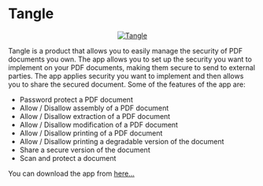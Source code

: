 # Tangle
<div align="center">
<a href="[https://heroku.com/deploy](https://appgallery.huawei.com/app/C106042971?sharePrepath=ag&locale=en_GB&source=appshare&subsource=C106042971&shareTo=com.google.android.apps.messaging&shareFrom=appmarket&shareIds=daca0d79f91e4b10afb10d677731e5fa_com.google.android.apps.messaging&callType=SHARE)">
  <img  align="center"  src="https://pbs.twimg.com/media/FTsrbttXwAAJkKG?format=jpg&name=small" alt="Tangle">
</a>
</div>  

Tangle is a product that allows you to easily manage the security of PDF documents you own. The app allows you to set up the security you want to implement on your PDF documents, making them secure to send to external parties. The app applies security you want to implement and then allows you to share the secured document. Some of the features of the app are:  
* Password protect a PDF document 
* Allow / Disallow assembly of a PDF document 
* Allow / Disallow extraction of a PDF document 
* Allow / Disallow modification of a PDF document 
* Allow / Disallow printing of a PDF document 
* Allow / Disallow printing a degradable version of the document 
* Share a secure version of the document 
* Scan and protect a document

You can download the app from <a href="[https://heroku.com/deploy](https://appgallery.huawei.com/app/C106042971?sharePrepath=ag&locale=en_GB&source=appshare&subsource=C106042971&shareTo=com.google.android.apps.messaging&shareFrom=appmarket&shareIds=daca0d79f91e4b10afb10d677731e5fa_com.google.android.apps.messaging&callType=SHARE)">here...</a>
